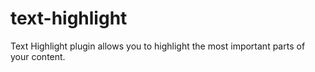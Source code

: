 # text-highlight
Text Highlight plugin allows you to highlight the most important parts of your content.
